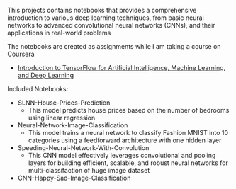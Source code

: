 This projects contains notebooks that provides a comprehensive introduction to various deep learning techniques,
from basic neural networks to advanced convolutional neural networks (CNNs), and their applications in real-world problems

The notebooks are created as assignments while I am taking a course on Coursera
* [Introduction to TensorFlow for Artificial Intelligence, Machine Learning, and Deep Learning](https://www.coursera.org/learn/introduction-tensorflow/home/welcome)

Included Notebooks:
- SLNN-House-Prices-Prediction
   - This model predicts house prices based on the number of bedrooms using linear regression
- Neural-Network-Image-Classification
   - This model trains a neural network to classify Fashion MNIST into 10 categories using a feedforward architecture with one hidden layer
- Speeding-Neural-Network-With-Convolution
   - This CNN model effectively leverages convolutional and pooling layers for building efficient, scalable, and robust neural networks for multi-classifaction of huge image dataset
- CNN-Happy-Sad-Image-Classification



